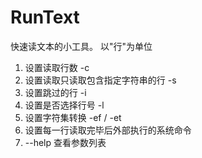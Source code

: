RunText
=======
快速读文本的小工具。
以"行"为单位

1. 设置读取行数 -c
2. 设置读取只读取包含指定字符串的行 -s
3. 设置跳过的行 -i
4. 设置是否选择行号 -l
5. 设置字符集转换 -ef / -et
6. 设置每一行读取完毕后外部执行的系统命令
7. --help 查看参数列表
